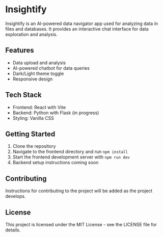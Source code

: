 # Insightify

Insightify is an AI-powered data navigator app used for analyzing data in files and databases. It provides an interactive chat interface for data exploration and analysis.

## Features

- Data upload and analysis
- AI-powered chatbot for data queries
- Dark/Light theme toggle
- Responsive design

## Tech Stack

- Frontend: React with Vite
- Backend: Python with Flask (in progress)
- Styling: Vanilla CSS

## Getting Started

1. Clone the repository
2. Navigate to the frontend directory and run `npm install`
3. Start the frontend development server with `npm run dev`
4. Backend setup instructions coming soon

## Contributing

Instructions for contributing to the project will be added as the project develops.

## License

This project is licensed under the MIT License - see the LICENSE file for details.
